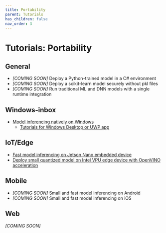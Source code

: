 ```yaml
---
title: Portability
parent: Tutorials
has_children: false
nav_order: 3
---
```


# Tutorials: Portability

## General
* *[COMING SOON]* Deploy a Python-trained model in a C# environment
* *[COMING SOON]* Deploy a scikit-learn model securely without pkl files
* *[COMING SOON]* Run traditional ML and DNN models with a single runtime integration

## Windows-inbox
* [Model inferencing natively on Windows](https://docs.microsoft.com/en-us/windows/ai/windows-ml/)
  * [Tutorials for Windows Desktop or UWP app](https://docs.microsoft.com/en-us/windows/ai/windows-ml/get-started-desktop)

## IoT/Edge
* [Fast model inferencing on Jetson Nano embedded device](https://github.com/Azure-Samples/onnxruntime-iot-edge/blob/master/README-ONNXRUNTIME-arm64.md)
* [Deploy small quantized model on Intel VPU edge device with OpenVINO acceleration](https://github.com/Azure-Samples/onnxruntime-iot-edge/blob/master/README-ONNXRUNTIME-OpenVINO.md)

## Mobile
* *[COMING SOON]* Small and fast model inferencing on Android
* *[COMING SOON]* Small and fast model inferencing on iOS

## Web
 *[COMING SOON]* 